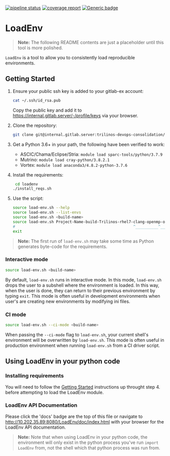 [![pipeline status](https://internal.gitlab.server/trilinos-devops-consolidation/code/loadenv/badges/master/pipeline.svg)](https://internal.gitlab.server/trilinos-devops-consolidation/code/loadenv/-/commits/master)
[![coverage report](https://internal.gitlab.server/trilinos-devops-consolidation/code/loadenv/badges/master/coverage.svg)](http://10.202.35.89:8080/LoadEnv/coverage/index.html)
[![Generic badge](https://img.shields.io/badge/docs-latest-green.svg)](http://10.202.35.89:8080/LoadEnv/doc/index.html)

# LoadEnv

> **Note:**  The following README contents are just a placeholder until this
> tool is more polished.

`LoadEnv` is a tool to allow you to consistently load reproducible
environments.

## Getting Started

1. Ensure your public ssh key is added to your gitlab-ex account:
   ```bash
   cat ~/.ssh/id_rsa.pub
   ```
   Copy the public key and add it to
   https://internal.gitlab.server/-/profile/keys via your browser.

2. Clone the repository:
   ```bash
   git clone git@internal.gitlab.server:trilinos-devops-consolidation/code/loadenv
   ```

3. Get a Python 3.6+ in your path, the following have been verified to work:
   *  ASCIC/Chama/Eclipse/Stria:  `module load sparc-tools/python/3.7.9`
   *  Mutrino:  `module load cray-python/3.8.2.1`
   *  Vortex:  `module load anaconda3/4.8.2-python-3.7.6`

4. Install the requirements:
   ```bash
    cd loadenv
   ./install_reqs.sh
   ```

5. Use the script:
   ```bash
   source load-env.sh --help
   source load-env.sh --list-envs
   source load-env.sh <build-name>
   source load-env.sh Project-Name-build-Trilinos-rhel7-clang-openmp-opt-static # e.g.
   #                                                    ^__________^___ environment alias
   exit
   ```

> **Note:**  The first run of `load-env.sh` may take some time as Python
> generates byte-code for the requirements.

### Interactive mode
```bash
source load-env.sh <build-name>
```

By default, `load-env.sh` runs in interactive mode. In this mode, `load-env.sh` drops the user
to a subshell where the environment is loaded. In this way, when the user is done, they can
return to their previous environment by typing `exit`. This mode is often useful in development
environments when user's are creating new environments by modifying ini files.

### CI mode
```bash
source load-env.sh --ci-mode <build-name>
```

When passing the `--ci-mode` flag to `load-env.sh`, your current shell's environment will be
overwritten by `load-env.sh`. This mode is often useful in production environment when running
`load-env.sh` from a CI driver script.


## Using LoadEnv in your python code

### Installing requirements
You will need to follow the [Getting Started](https://internal.gitlab.server/trilinos-devops-consolidation/code/loadenv#getting-started)
instructions up throught step 4. before attempting to load the LoadEnv module.

### LoadEnv API Documentation
Please click the 'docs' badge are the top of this file or navigate to
http://10.202.35.89:8080/LoadEnv/doc/index.html with your browser for the LoadEnv API
documentation.

> **Note:** Note that when using LoadEnv in your python code, the environment will only
exist in the python process you've run `import LoadEnv` from, not the shell which that
python process was run from.
